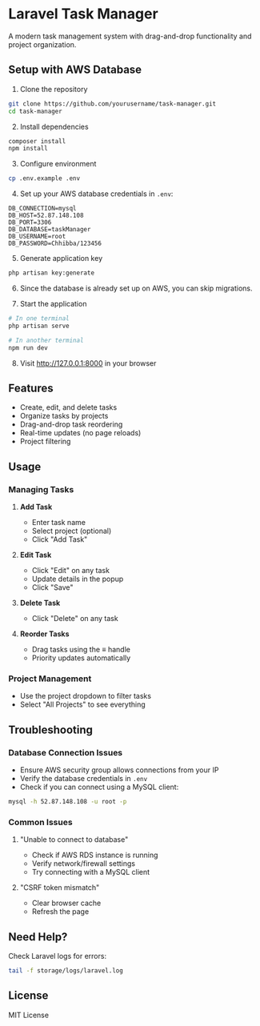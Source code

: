 # Laravel Task Manager

A modern task management system with drag-and-drop functionality and project organization.

## Setup with AWS Database

1. Clone the repository

```bash
git clone https://github.com/yourusername/task-manager.git
cd task-manager
```

2. Install dependencies

```bash
composer install
npm install
```

3. Configure environment

```bash
cp .env.example .env
```

4. Set up your AWS database credentials in `.env`:

```env
DB_CONNECTION=mysql
DB_HOST=52.87.148.108
DB_PORT=3306
DB_DATABASE=taskManager
DB_USERNAME=root
DB_PASSWORD=Chhibba/123456
```

5. Generate application key

```bash
php artisan key:generate
```

6. Since the database is already set up on AWS, you can skip migrations.

7. Start the application

```bash
# In one terminal
php artisan serve

# In another terminal
npm run dev
```

8. Visit http://127.0.0.1:8000 in your browser

## Features

-   Create, edit, and delete tasks
-   Organize tasks by projects
-   Drag-and-drop task reordering
-   Real-time updates (no page reloads)
-   Project filtering

## Usage

### Managing Tasks

1. **Add Task**

    - Enter task name
    - Select project (optional)
    - Click "Add Task"

2. **Edit Task**

    - Click "Edit" on any task
    - Update details in the popup
    - Click "Save"

3. **Delete Task**

    - Click "Delete" on any task

4. **Reorder Tasks**
    - Drag tasks using the ≡ handle
    - Priority updates automatically

### Project Management

-   Use the project dropdown to filter tasks
-   Select "All Projects" to see everything

## Troubleshooting

### Database Connection Issues

-   Ensure AWS security group allows connections from your IP
-   Verify the database credentials in `.env`
-   Check if you can connect using a MySQL client:

```bash
mysql -h 52.87.148.108 -u root -p
```

### Common Issues

1. "Unable to connect to database"

    - Check if AWS RDS instance is running
    - Verify network/firewall settings
    - Try connecting with a MySQL client

2. "CSRF token mismatch"
    - Clear browser cache
    - Refresh the page

## Need Help?

Check Laravel logs for errors:

```bash
tail -f storage/logs/laravel.log
```

## License

MIT License
